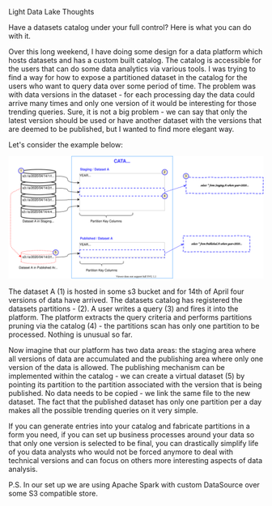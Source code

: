Light Data Lake Thoughts

Have a datasets catalog under your full control? Here is what you can do with it.

Over this long weekend, I have doing some design for a data platform which hosts datasets and has a custom built catalog. 
The catalog is accessible for the users that can do some data analytics via various tools. 
I was trying to find a way for how to expose a partitioned dataset in the catalog for the users who want to query 
data over some period of time. The problem was with data versions in the dataset - for each processing day the data could 
arrive many times and only one version of it would be interesting for those trending queries. 
Sure, it is not a big problem - we can say that only the latest version should be used or have another dataset with the versions that are deemed
to be published, but I wanted to find more elegant way.

Let's consider the example below:

![Catalog Magic in a Data Lake](data-lake-catalog-magic.svg)

The dataset A (1) is hosted in some s3 bucket and for 14th of April four versions of data 
have arrived. The datasets catalog has registered the datasets partitions - (2). A user writes a query (3) and fires it 
into the platform. The platform extracts the query criteria and performs partitions pruning via the catalog (4) - 
the partitions scan has only one partition to be processed. Nothing is unusual so far.

Now imagine that our platform has two data areas: the staging area where all versions of data are accumulated and the publishing area 
where only one version of the data is allowed. The publishing mechanism can be implemented within the catalog - we can create a 
virtual dataset (5) by pointing its partition to the partition associated with the version that is being published. No data 
needs to be copied - we link the same file to the new dataset. The fact that the published dataset has only one partition 
per a day makes all the possible trending queries on it very simple. 

If you can generate entries into your catalog and fabricate partitions in a form you need, if you can set up
business processes around your data so that only one version is selected to be final, you can drastically simplify life of 
you data analysts who would not be forced anymore to deal with technical versions and can focus on others more interesting 
 aspects of data analysis. 
 
P.S. In our set up we are using Apache Spark with custom DataSource over some S3 compatible store. 

